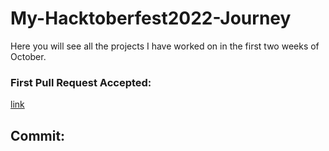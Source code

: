 # My-Hacktoberfest2022-Journey
Here you will see all the projects I have worked on in the first two weeks of October.

### First Pull Request Accepted:
[link](https://github.com/NageshMandal/Engineering-Notes-Website/pull/17)
## Commit:
